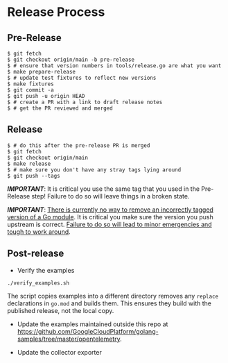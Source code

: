 # Release Process

## Pre-Release

```
$ git fetch
$ git checkout origin/main -b pre-release
$ # ensure that version numbers in tools/release.go are what you want
$ make prepare-release
$ # update test fixtures to reflect new versions
$ make fixtures
$ git commit -a
$ git push -u origin HEAD
$ # create a PR with a link to draft release notes
$ # get the PR reviewed and merged
```

## Release

```
$ # do this after the pre-release PR is merged
$ git fetch
$ git checkout origin/main
$ make release
$ # make sure you don't have any stray tags lying around
$ git push --tags
```

***IMPORTANT***: It is critical you use the same tag that you used in the Pre-Release step!
Failure to do so will leave things in a broken state.

***IMPORTANT***: [There is currently no way to remove an incorrectly tagged version of a Go module](https://github.com/golang/go/issues/34189).
It is critical you make sure the version you push upstream is correct.
[Failure to do so will lead to minor emergencies and tough to work around](https://github.com/open-telemetry/opentelemetry-go/issues/331).

## Post-release

* Verify the examples
```
./verify_examples.sh
```

The script copies examples into a different directory removes any `replace` declarations in `go.mod` and builds them.
This ensures they build with the published release, not the local copy.

* Update the examples maintained outside this repo at https://github.com/GoogleCloudPlatform/golang-samples/tree/master/opentelemetry.

* Update the collector exporter
